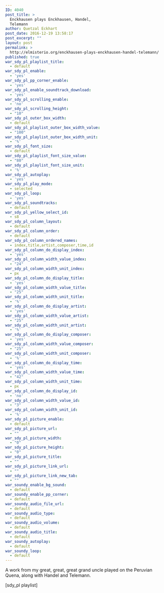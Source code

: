 ```yaml
---
ID: 4040
post_title: >
  Enckhausen plays Enckhausen, Handel,
  Telemann
author: Quetzal Eckhart
post_date: 2016-12-19 13:58:17
post_excerpt: ""
layout: post
permalink: >
  http://elmisterio.org/enckhausen-plays-enckhausen-handel-telemann/
published: true
war_sdy_pl_playlist_title:
  - default
war_sdy_pl_enable:
  - 'yes'
war_sdy_pl_pp_corner_enable:
  - 'yes'
war_sdy_pl_enable_soundtrack_download:
  - 'yes'
war_sdy_pl_scrolling_enable:
  - 'no'
war_sdy_pl_scrolling_height:
  - "10"
war_sdy_pl_outer_box_width:
  - default
war_sdy_pl_playlist_outer_box_width_value:
  - "100"
war_sdy_pl_playlist_outer_box_width_unit:
  - '%'
war_sdy_pl_font_size:
  - default
war_sdy_pl_playlist_font_size_value:
  - "80"
war_sdy_pl_playlist_font_size_unit:
  - '%'
war_sdy_pl_autoplay:
  - 'yes'
war_sdy_pl_play_mode:
  - selected
war_sdy_pl_loop:
  - 'yes'
war_sdy_pl_soundtracks:
  - default
war_sdy_pl_yellow_select_id:
  - s8
war_sdy_pl_column_layout:
  - default
war_sdy_pl_column_order:
  - default
war_sdy_pl_column_ordered_names:
  - index,title,artist,composer,time,id
war_sdy_pl_column_do_display_index:
  - 'yes'
war_sdy_pl_column_width_value_index:
  - "24"
war_sdy_pl_column_width_unit_index:
  - px
war_sdy_pl_column_do_display_title:
  - 'yes'
war_sdy_pl_column_width_value_title:
  - "25"
war_sdy_pl_column_width_unit_title:
  - '%'
war_sdy_pl_column_do_display_artist:
  - 'yes'
war_sdy_pl_column_width_value_artist:
  - "25"
war_sdy_pl_column_width_unit_artist:
  - '%'
war_sdy_pl_column_do_display_composer:
  - 'yes'
war_sdy_pl_column_width_value_composer:
  - "25"
war_sdy_pl_column_width_unit_composer:
  - '%'
war_sdy_pl_column_do_display_time:
  - 'yes'
war_sdy_pl_column_width_value_time:
  - "42"
war_sdy_pl_column_width_unit_time:
  - px
war_sdy_pl_column_do_display_id:
  - 'no'
war_sdy_pl_column_width_value_id:
  - "3"
war_sdy_pl_column_width_unit_id:
  - '%'
war_sdy_pl_picture_enable:
  - default
war_sdy_pl_picture_url:
  - ""
war_sdy_pl_picture_width:
  - "0"
war_sdy_pl_picture_height:
  - "0"
war_sdy_pl_picture_title:
  - ""
war_sdy_pl_picture_link_url:
  - ""
war_sdy_pl_picture_link_new_tab:
  - ""
war_soundy_enable_bg_sound:
  - default
war_soundy_enable_pp_corner:
  - default
war_soundy_audio_file_url:
  - default
war_soundy_audio_type:
  - default
war_soundy_audio_volume:
  - default
war_soundy_audio_title:
  - default
war_soundy_autoplay:
  - default
war_soundy_loop:
  - default
---
```

A work from my great, great, great grand uncle played on the Peruvian Quena, along with Handel and Telemann.

[sdy_pl playlist]
